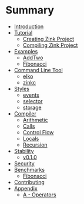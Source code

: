 # Summary

- [Introduction](./introduction.md)
- [Tutorial](./tutorial.md)
  - [Creating Zink Project](./tutorial/create-zink-project.md)
  - [Compiling Zink Project](./tutorial/compile-zink-project.md)
- [Examples](./examples.md)
  - [AddTwo](./examples/add-two.md)
  - [Fibonacci](./examples/fibonacci.md)
- [Command Line Tool](./cli.md)
  - [elko](./cli/elko.md)
  - [zinkc](./cli/zinkc.md)
- [Styles](./styles/README.md)
  - [events]()
  - [selector]()
  - [storage]()
- [Compiler](./compiler/README.md)
  - [Arithmetic](./compiler/arithmetic.md)
  - [Calls](./compiler/calls.md)
  - [Control Flow](./compiler/control-flow.md)
  - [Locals](./compiler/locals.md)
  - [Recursion](./compiler/recursion.md)
- [Stability](./stability.md)
  - [v0.1.0](./stability/v0.1.0.md)
- [Security](./security.md)
- [Benchmarks](./benchmarks.md)
  - [Fibonacci](./benchmarks/fibonacci.md)
- [Contributing](./contributing.md)
- [Appendix](./appendix/README.md)
  - [A - Operators](./appendix/operators.md)
